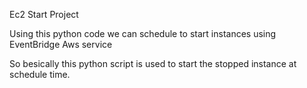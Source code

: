 Ec2 Start Project


Using this python code we can schedule to start instances using EventBridge Aws service

So besically this python script is used to start the stopped instance at schedule time.
